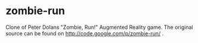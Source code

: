 zombie-run
==========

Clone of Peter Dolans "Zombie, Run!" Augmented Reality game. The original source can be found on http://code.google.com/p/zombie-run/ .